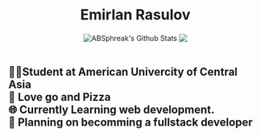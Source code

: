 <div align="center">
  <h1> Emirlan Rasulov </h1>
</div>

<!---
rasulov-emirlan/rasulov-emirlan is a ✨ special ✨ repository because its `README.md` (this file) appears on your GitHub profile.
You can click the Preview link to take a look at your changes.
--->

<div align="center">
  <img align="center" src="https://github-readme-stats.vercel.app/api?username=rasulov-emirlan&include_all_commits=true&count_private=true&show_icons=true&line_height=20&title_color=7A7ADB&icon_color=2234AE&text_color=D3D3D3&bg_color=0,000000,130F40" alt="ABSphreak's Github Stats">
  <img align="center" src="https://github-readme-stats.vercel.app/api/top-langs/?username=rasulov-emirlan&layout=compact&theme=tokyonight" />
</div>

<br/>
<h2> 🧑‍🎓Student at American Univercity of Central Asia <br/>
🍕 Love go and Pizza <br/>
🌐 Currently Learning web development. <br/>
🧠 Planning on becomming a fullstack developer
</h2>
